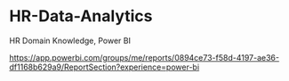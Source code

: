 # HR-Data-Analytics
HR Domain Knowledge, Power BI

https://app.powerbi.com/groups/me/reports/0894ce73-f58d-4197-ae36-df1168b629a9/ReportSection?experience=power-bi
